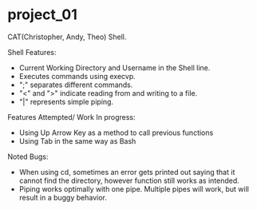 # project_01
CAT(Christopher, Andy, Theo) Shell.

Shell Features:
- Current Working Directory and Username in the Shell line.
- Executes commands using execvp.
- ";" separates different commands.
- "<" and ">" indicate reading from and writing to a file.
- "|" represents simple piping.

Features Attempted/ Work In progress: 
- Using Up Arrow Key as a method to call previous functions
- Using Tab in the same way as Bash

Noted Bugs:
- When using cd, sometimes an error gets printed out saying that it cannot find the directory, however function still works as intended.
- Piping works optimally with one pipe. Multiple pipes will work, but will result in a buggy behavior.
